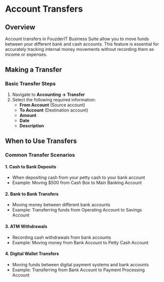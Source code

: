 # Account Transfers

## Overview

Account transfers in FouzderIT Business Suite allow you to move funds between your different bank and cash accounts. This feature is essential for accurately tracking internal money movements without recording them as income or expenses.

## Making a Transfer

### Basic Transfer Steps

1.  Navigate to **Accounting → Transfer**
2.  Select the following required information:
    - **From Account** (Source account)
    - **To Account** (Destination account)
    - **Amount**
    - **Date**
    - **Description**

## When to Use Transfers

### Common Transfer Scenarios

#### 1\. Cash to Bank Deposits

- When depositing cash from your petty cash to your bank account
- Example: Moving $500 from Cash Box to Main Banking Account

#### 2\. Bank to Bank Transfers

- Moving money between different bank accounts
- Example: Transferring funds from Operating Account to Savings Account

#### 3\. ATM Withdrawals

- Recording cash withdrawals from bank accounts
- Example: Moving money from Bank Account to Petty Cash Account

#### 4\. Digital Wallet Transfers

- Moving funds between digital payment systems and bank accounts
- Example: Transferring from Bank Account to Payment Processing Account
